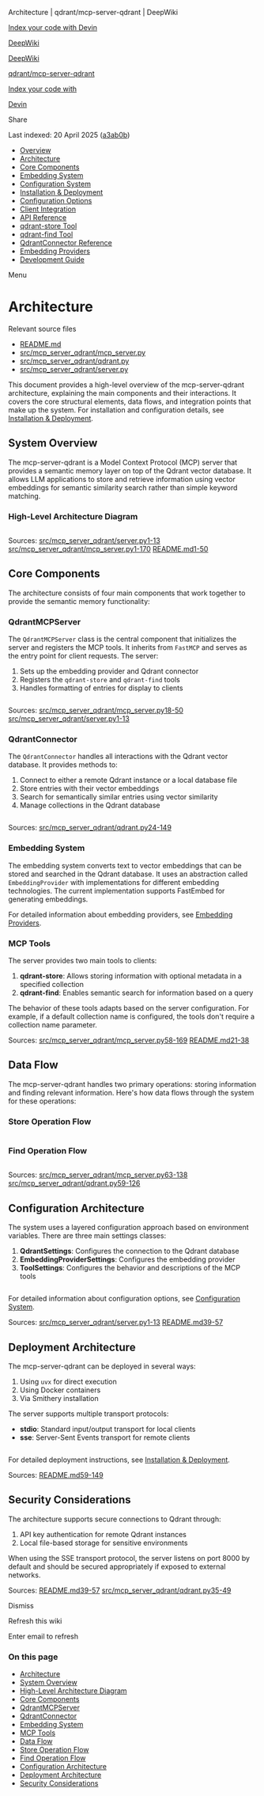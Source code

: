 Architecture | qdrant/mcp-server-qdrant | DeepWiki

[Index your code with Devin](private-repo.md)

[DeepWiki](https://deepwiki.com)

[DeepWiki](.md)

[qdrant/mcp-server-qdrant](https://github.com/qdrant/mcp-server-qdrant "Open repository")

[Index your code with](private-repo.md)

[Devin](private-repo.md)

Share

Last indexed: 20 April 2025 ([a3ab0b](https://github.com/qdrant/mcp-server-qdrant/commits/a3ab0b96))

- [Overview](qdrant/mcp-server-qdrant/1-overview.md)
- [Architecture](qdrant/mcp-server-qdrant/2-architecture.md)
- [Core Components](qdrant/mcp-server-qdrant/2.1-core-components.md)
- [Embedding System](qdrant/mcp-server-qdrant/2.2-embedding-system.md)
- [Configuration System](qdrant/mcp-server-qdrant/2.3-configuration-system.md)
- [Installation & Deployment](qdrant/mcp-server-qdrant/3-installation-and-deployment.md)
- [Configuration Options](qdrant/mcp-server-qdrant/3.1-configuration-options.md)
- [Client Integration](qdrant/mcp-server-qdrant/3.2-client-integration.md)
- [API Reference](qdrant/mcp-server-qdrant/4-api-reference.md)
- [qdrant-store Tool](qdrant/mcp-server-qdrant/4.1-qdrant-store-tool.md)
- [qdrant-find Tool](qdrant/mcp-server-qdrant/4.2-qdrant-find-tool.md)
- [QdrantConnector Reference](qdrant/mcp-server-qdrant/5-qdrantconnector-reference.md)
- [Embedding Providers](qdrant/mcp-server-qdrant/6-embedding-providers.md)
- [Development Guide](qdrant/mcp-server-qdrant/7-development-guide.md)

Menu

# Architecture

Relevant source files

- [README.md](https://github.com/qdrant/mcp-server-qdrant/blob/a3ab0b96/README.md)
- [src/mcp\_server\_qdrant/mcp\_server.py](https://github.com/qdrant/mcp-server-qdrant/blob/a3ab0b96/src/mcp_server_qdrant/mcp_server.py)
- [src/mcp\_server\_qdrant/qdrant.py](https://github.com/qdrant/mcp-server-qdrant/blob/a3ab0b96/src/mcp_server_qdrant/qdrant.py)
- [src/mcp\_server\_qdrant/server.py](https://github.com/qdrant/mcp-server-qdrant/blob/a3ab0b96/src/mcp_server_qdrant/server.py)

This document provides a high-level overview of the mcp-server-qdrant architecture, explaining the main components and their interactions. It covers the core structural elements, data flows, and integration points that make up the system. For installation and configuration details, see [Installation & Deployment](qdrant/mcp-server-qdrant/3-installation-and-deployment.md).

## System Overview

The mcp-server-qdrant is a Model Context Protocol (MCP) server that provides a semantic memory layer on top of the Qdrant vector database. It allows LLM applications to store and retrieve information using vector embeddings for semantic similarity search rather than simple keyword matching.

### High-Level Architecture Diagram

```
```

Sources: [src/mcp\_server\_qdrant/server.py1-13](https://github.com/qdrant/mcp-server-qdrant/blob/a3ab0b96/src/mcp_server_qdrant/server.py#L1-L13) [src/mcp\_server\_qdrant/mcp\_server.py1-170](https://github.com/qdrant/mcp-server-qdrant/blob/a3ab0b96/src/mcp_server_qdrant/mcp_server.py#L1-L170) [README.md1-50](https://github.com/qdrant/mcp-server-qdrant/blob/a3ab0b96/README.md#L1-L50)

## Core Components

The architecture consists of four main components that work together to provide the semantic memory functionality:

### QdrantMCPServer

The `QdrantMCPServer` class is the central component that initializes the server and registers the MCP tools. It inherits from `FastMCP` and serves as the entry point for client requests. The server:

1. Sets up the embedding provider and Qdrant connector
2. Registers the `qdrant-store` and `qdrant-find` tools
3. Handles formatting of entries for display to clients

```
```

Sources: [src/mcp\_server\_qdrant/mcp\_server.py18-50](https://github.com/qdrant/mcp-server-qdrant/blob/a3ab0b96/src/mcp_server_qdrant/mcp_server.py#L18-L50) [src/mcp\_server\_qdrant/server.py1-13](https://github.com/qdrant/mcp-server-qdrant/blob/a3ab0b96/src/mcp_server_qdrant/server.py#L1-L13)

### QdrantConnector

The `QdrantConnector` handles all interactions with the Qdrant vector database. It provides methods to:

1. Connect to either a remote Qdrant instance or a local database file
2. Store entries with their vector embeddings
3. Search for semantically similar entries using vector similarity
4. Manage collections in the Qdrant database

```
```

Sources: [src/mcp\_server\_qdrant/qdrant.py24-149](https://github.com/qdrant/mcp-server-qdrant/blob/a3ab0b96/src/mcp_server_qdrant/qdrant.py#L24-L149)

### Embedding System

The embedding system converts text to vector embeddings that can be stored and searched in the Qdrant database. It uses an abstraction called `EmbeddingProvider` with implementations for different embedding technologies. The current implementation supports FastEmbed for generating embeddings.

For detailed information about embedding providers, see [Embedding Providers](qdrant/mcp-server-qdrant/6-embedding-providers.md).

### MCP Tools

The server provides two main tools to clients:

1. **qdrant-store**: Allows storing information with optional metadata in a specified collection
2. **qdrant-find**: Enables semantic search for information based on a query

The behavior of these tools adapts based on the server configuration. For example, if a default collection name is configured, the tools don't require a collection name parameter.

Sources: [src/mcp\_server\_qdrant/mcp\_server.py58-169](https://github.com/qdrant/mcp-server-qdrant/blob/a3ab0b96/src/mcp_server_qdrant/mcp_server.py#L58-L169) [README.md21-38](https://github.com/qdrant/mcp-server-qdrant/blob/a3ab0b96/README.md#L21-L38)

## Data Flow

The mcp-server-qdrant handles two primary operations: storing information and finding relevant information. Here's how data flows through the system for these operations:

### Store Operation Flow

```
```

### Find Operation Flow

```
```

Sources: [src/mcp\_server\_qdrant/mcp\_server.py63-138](https://github.com/qdrant/mcp-server-qdrant/blob/a3ab0b96/src/mcp_server_qdrant/mcp_server.py#L63-L138) [src/mcp\_server\_qdrant/qdrant.py59-126](https://github.com/qdrant/mcp-server-qdrant/blob/a3ab0b96/src/mcp_server_qdrant/qdrant.py#L59-L126)

## Configuration Architecture

The system uses a layered configuration approach based on environment variables. There are three main settings classes:

1. **QdrantSettings**: Configures the connection to the Qdrant database
2. **EmbeddingProviderSettings**: Configures the embedding provider
3. **ToolSettings**: Configures the behavior and descriptions of the MCP tools

```
```

For detailed information about configuration options, see [Configuration System](qdrant/mcp-server-qdrant/2.3-configuration-system.md).

Sources: [src/mcp\_server\_qdrant/server.py1-13](https://github.com/qdrant/mcp-server-qdrant/blob/a3ab0b96/src/mcp_server_qdrant/server.py#L1-L13) [README.md39-57](https://github.com/qdrant/mcp-server-qdrant/blob/a3ab0b96/README.md#L39-L57)

## Deployment Architecture

The mcp-server-qdrant can be deployed in several ways:

1. Using `uvx` for direct execution
2. Using Docker containers
3. Via Smithery installation

The server supports multiple transport protocols:

- **stdio**: Standard input/output transport for local clients
- **sse**: Server-Sent Events transport for remote clients

```
```

For detailed deployment instructions, see [Installation & Deployment](qdrant/mcp-server-qdrant/3-installation-and-deployment.md).

Sources: [README.md59-149](https://github.com/qdrant/mcp-server-qdrant/blob/a3ab0b96/README.md#L59-L149)

## Security Considerations

The architecture supports secure connections to Qdrant through:

1. API key authentication for remote Qdrant instances
2. Local file-based storage for sensitive environments

When using the SSE transport protocol, the server listens on port 8000 by default and should be secured appropriately if exposed to external networks.

Sources: [README.md39-57](https://github.com/qdrant/mcp-server-qdrant/blob/a3ab0b96/README.md#L39-L57) [src/mcp\_server\_qdrant/qdrant.py35-49](https://github.com/qdrant/mcp-server-qdrant/blob/a3ab0b96/src/mcp_server_qdrant/qdrant.py#L35-L49)

Dismiss

Refresh this wiki

Enter email to refresh

### On this page

- [Architecture](#architecture.md)
- [System Overview](#system-overview.md)
- [High-Level Architecture Diagram](#high-level-architecture-diagram.md)
- [Core Components](#core-components.md)
- [QdrantMCPServer](#qdrantmcpserver.md)
- [QdrantConnector](#qdrantconnector.md)
- [Embedding System](#embedding-system.md)
- [MCP Tools](#mcp-tools.md)
- [Data Flow](#data-flow.md)
- [Store Operation Flow](#store-operation-flow.md)
- [Find Operation Flow](#find-operation-flow.md)
- [Configuration Architecture](#configuration-architecture.md)
- [Deployment Architecture](#deployment-architecture.md)
- [Security Considerations](#security-considerations.md)
